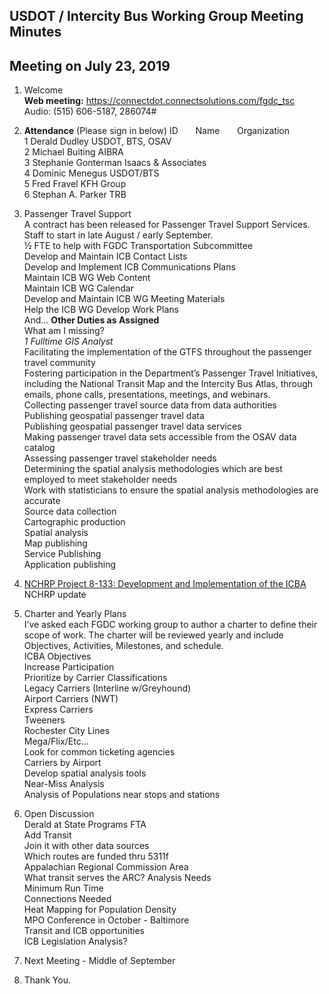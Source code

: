 ## USDOT / Intercity Bus Working Group Meeting Minutes   
## Meeting on July 23, 2019   

1. Welcome   
**Web meeting:**  https://connectdot.connectsolutions.com/fgdc_tsc   
Audio: (515) 606-5187, 286074#

2. **Attendance** (Please sign in below)
ID &nbsp; &nbsp; &nbsp; Name &nbsp; &nbsp; &nbsp; Organization     
1  Derald Dudley   USDOT, BTS, OSAV  
2  Michael Buiting  AIBRA  
3  Stephanie Gonterman  Isaacs & Associates  
4  Dominic Menegus  USDOT/BTS    
5  Fred Fravel  KFH Group   
6  Stephan A. Parker  TRB   

3. Passenger Travel Support  
A contract has been released for Passenger Travel Support Services.  
Staff to start in late August / early September.  
½ FTE to help with FGDC Transportation Subcommittee  
Develop and Maintain ICB Contact Lists  
Develop and Implement ICB Communications Plans  
Maintain ICB WG Web Content  
Maintain ICB WG Calendar  
Develop and Maintain ICB WG Meeting Materials  
Help the ICB WG Develop Work Plans  
And… **Other Duties as Assigned**  
What am I missing?  
*1 Fulltime GIS Analyst*   
Facilitating the implementation of the GTFS throughout the passenger travel community  
Fostering participation in the Department’s Passenger Travel Initiatives, including the National Transit Map and the Intercity Bus Atlas, through emails, phone calls, presentations, meetings, and webinars.  
Collecting passenger travel source data from data authorities  
Publishing geospatial passenger travel data  
Publishing geospatial passenger travel data services  
Making passenger travel data sets accessible from the OSAV data catalog  
Assessing passenger travel stakeholder needs  
Determining the spatial analysis methodologies which are best employed to meet stakeholder needs  
Work with statisticians to ensure the spatial analysis methodologies are accurate  
Source data collection  
Cartographic production  
Spatial analysis  
Map publishing  
Service Publishing  
Application publishing  

4. [NCHRP Project 8-133: Development and Implementation of the ICBA](https://apps.trb.org/cmsfeed/TRBNetProjectDisplay.asp?ProjectID=4745)     
NCHRP update  

5. Charter and Yearly Plans  
I’ve asked each FGDC working group to author a charter to define their scope of work.  The charter will be reviewed yearly and include Objectives, Activities, Milestones, and schedule.  
ICBA Objectives  
Increase Participation  
Prioritize by Carrier Classifications  
Legacy Carriers (Interline w/Greyhound)  
Airport Carriers (NWT)  
Express Carriers  
Tweeners  
Rochester City Lines  
Mega/Flix/Etc...  
Look for common ticketing agencies  
Carriers by Airport    
Develop spatial analysis tools  
Near-Miss Analysis  
Analysis of Populations near stops and stations  

6. Open Discussion  
Derald at State Programs FTA  
Add Transit  
Join it with other data sources   
Which routes are funded thru 5311f  
Appalachian Regional Commission Area  
What transit serves the ARC?
Analysis Needs  
Minimum Run Time  
Connections Needed  
Heat Mapping for Population Density  
MPO Conference in October - Baltimore  
Transit and ICB opportunities  
ICB Legislation Analysis?  

7. Next Meeting - Middle of September

8. Thank You.  
